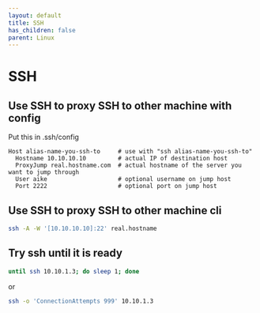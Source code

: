```yaml
---
layout: default
title: SSH
has_children: false
parent: Linux
---
```


# SSH

## Use SSH to proxy SSH to other machine with config

Put this in .ssh/config 

```
Host alias-name-you-ssh-to     # use with "ssh alias-name-you-ssh-to"
  Hostname 10.10.10.10         # actual IP of destination host
  ProxyJump real.hostname.com  # actual hostname of the server you want to jump through
  User aike                    # optional username on jump host 
  Port 2222                    # optional port on jump host 
```

## Use SSH to proxy SSH to other machine cli

```bash
ssh -A -W '[10.10.10.10]:22' real.hostname
```

## Try ssh until it is ready 

```bash
until ssh 10.10.1.3; do sleep 1; done
```
or

```bash
ssh -o 'ConnectionAttempts 999' 10.10.1.3
```

